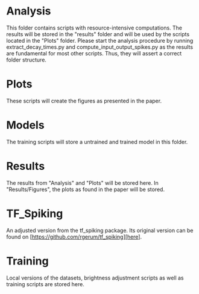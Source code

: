# Analysis

This folder contains scripts with resource-intensive computations. The results will be stored in the "results" folder and will be used by the scripts located in the "Plots" folder.
Please start the analysis procedure by running extract_decay_times.py and compute_input_output_spikes.py as the results are fundamental for most other scripts. Thus, they will assert a correct folder structure.


# Plots

These scripts will create the figures as presented in the paper.


# Models

The training scripts will store a untrained and trained model in this folder.


# Results

The results from "Analysis" and "Plots" will be stored here. In "Results/Figures", the plots as found in the paper will be stored.


# TF_Spiking

An adjusted version from the tf_spiking package. Its original version can be found on [https://github.com/rgerum/tf_spiking][here].

[here]: https://github.com/rgerum/tf_spiking]


# Training

Local versions of the datasets, brightness adjustment scripts as well as training scripts are stored here.

